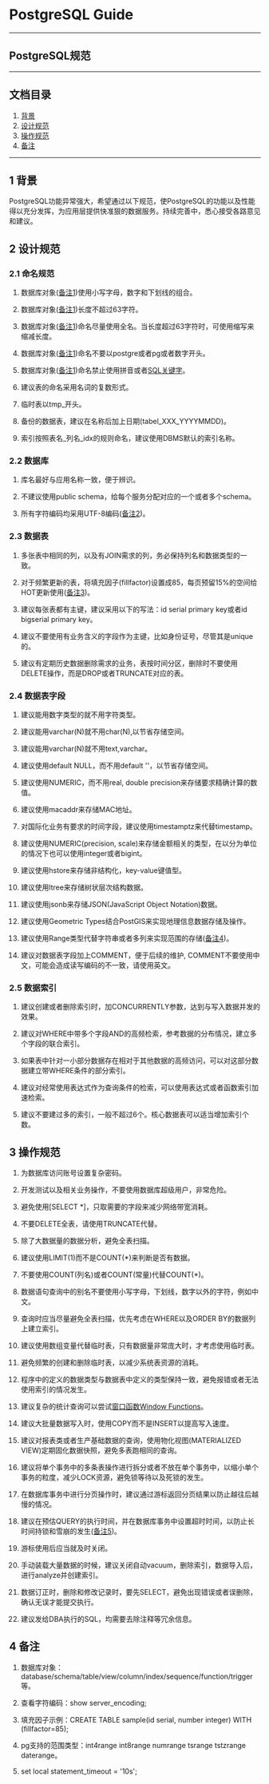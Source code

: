 # PostgreSQL Guide

---	
## PostgreSQL规范

---

## 文档目录
1. [背景](#1-背景)
1. [设计规范](#2-设计规范)
1. [操作规范](#3-操作规范)
1. [备注](#4-备注)

---
## 1 背景
PostgreSQL功能异常强大，希望通过以下规范，使PostgreSQL的功能以及性能得以充分发挥，为应用层提供快准狠的数据服务。持续完善中，悉心接受各路意见和建议。


## 2 设计规范

### 2.1 命名规范
1. 数据库对象([备注1](#4-备注))使用小写字母，数字和下划线的组合。

1. 数据库对象([备注1](#4-备注))长度不超过63字符。

1. 数据库对象([备注1](#4-备注))命名尽量使用全名。当长度超过63字符时，可使用缩写来缩减长度。

1. 数据库对象([备注1](#4-备注))命名不要以postgre或者pg或者数字开头。

1. 数据库对象([备注1](#4-备注))命名禁止使用拼音或者[SQL关键字](https://www.postgresql.org/docs/current/static/sql-keywords-appendix.html)。

1. 建议表的命名采用名词的复数形式。

1. 临时表以tmp_开头。

1. 备份的数据表，建议在名称后加上日期(tabel\_XXX_YYYYMMDD)。

1. 索引按照表名_列名_idx的规则命名，建议使用DBMS默认的索引名称。

### 2.2 数据库

1. 库名最好与应用名称一致，便于辨识。

1. 不建议使用public schema，给每个服务分配对应的一个或者多个schema。

1. 所有字符编码均采用UTF-8编码([备注2](#4-备注))。

### 2.3 数据表

1. 多张表中相同的列，以及有JOIN需求的列，务必保持列名和数据类型的一致。

1. 对于频繁更新的表，将填充因子(fillfactor)设置成85，每页预留15%的空间给HOT更新使用([备注3](#4-备注))。

1. 建议每张表都有主键，建议采用以下的写法：id serial primary key或者id bigserial primary key。

1. 建议不要使用有业务含义的字段作为主键，比如身份证号，尽管其是unique的。

1. 建议有定期历史数据删除需求的业务，表按时间分区，删除时不要使用DELETE操作，而是DROP或者TRUNCATE对应的表。

### 2.4 数据表字段

1. 建议能用数字类型的就不用字符类型。

1. 建议能用varchar(N)就不用char(N),以节省存储空间。

1. 建议能用varchar(N)就不用text,varchar。

1. 建议使用default NULL，而不用default ''，以节省存储空间。

1. 建议使用NUMERIC，而不用real, double precision来存储要求精确计算的数值。

1. 建议使用macaddr来存储MAC地址。

1. 对国际化业务有要求的时间字段，建议使用timestamptz来代替timestamp。

1. 建议使用NUMERIC(precision, scale)来存储金额相关的类型，在以分为单位的情况下也可以使用integer或者bigint。

1. 建议使用hstore来存储非结构化，key-value键值型。

1. 建议使用ltree来存储树状层次结构数据。

1. 建议使用jsonb来存储JSON(JavaScript Object Notation)数据。

1. 建议使用Geometric Types结合PostGIS来实现地理信息数据存储及操作。

1. 建议使用Range类型代替字符串或者多列来实现范围的存储([备注4](#4-备注))。

1. 建议对数据表字段加上COMMENT，便于后续的维护, COMMENT不要使用中文，可能会造成读写编码的不一致，请使用英文。

### 2.5 数据索引

1. 建议创建或者删除索引时，加CONCURRENTLY参数，达到与写入数据并发的效果。

1. 建议对WHERE中带多个字段AND的高频检索，参考数据的分布情况，建立多个字段的联合索引。

1. 如果表中针对一小部分数据存在相对于其他数据的高频访问，可以对这部分数据建立带WHERE条件的部分索引。

1. 建议对经常使用表达式作为查询条件的检索，可以使用表达式或者函数索引加速检索。

1. 建议不要建过多的索引，一般不超过6个。核心数据表可以适当增加索引个数。


## 3 操作规范

1. 为数据库访问账号设置复杂密码。

1. 开发测试以及相关业务操作，不要使用数据库超级用户，非常危险。

1. 避免使用[SELECT *]，只取需要的字段来减少网络带宽消耗。

1. 不要DELETE全表，请使用TRUNCATE代替。

1. 除了大数据量的数据分析，避免全表扫描。

1. 建议使用LIMIT(1)而不是COUNT(*)来判断是否有数据。

1. 不要使用COUNT(列名)或者COUNT(常量)代替COUNT(*)。

1. 数据语句查询中的别名不要使用小写字母，下划线，数字以外的字符，例如中文。

1. 查询时应当尽量避免全表扫描，优先考虑在WHERE以及ORDER BY的数据列上建立索引。

1. 建议使用数组变量代替临时表，只有数据量非常庞大时，才考虑使用临时表。

1. 避免频繁的创建和删除临时表，以减少系统表资源的消耗。

1. 程序中的定义的数据类型与数据表中定义的类型保持一致，避免报错或者无法使用索引的情况发生。

1. 建议复杂的统计查询可以尝试[窗口函数Window Functions](https://www.postgresql.org/docs/current/static/tutorial-window.html)。

1. 建议大批量数据写入时，使用COPY而不是INSERT以提高写入速度。

1. 建议对报表类或者生产基础数据的查询，使用物化视图(MATERIALIZED VIEW)定期固化数据快照，避免多表跑相同的查询。

1. 建议将单个事务中的多条表操作进行拆分或者不放在单个事务中，以缩小单个事务的粒度，减少LOCK资源，避免锁等待以及死锁的发生。

1. 在数据库事务中进行分页操作时，建议通过游标返回分页结果以防止越往后越慢的情况。

1. 建议在预估QUERY的执行时间，并在数据库事务中设置超时时间，以防止长时间持锁和雪崩的发生([备注5](#4-备注))。

1. 游标使用后应当就及时关闭。

1. 手动装载大量数据的时候，建议关闭自动vacuum，删除索引，数据导入后，进行analyze并创建索引。

1. 数据订正时，删除和修改记录时，要先SELECT，避免出现错误或者误删除，确认无误才能提交执行。

1. 建议发给DBA执行的SQL，均需要去除注释等冗余信息。


## 4 备注
1. 数据库对象：database/schema/table/view/column/index/sequence/function/trigger等。

1. 查看字符编码：show server_encoding;

1. 填充因子示例：CREATE TABLE sample(id serial, number integer) WITH (fillfactor=85);

1. pg支持的范围类型：int4range int8range numrange tsrange tstzrange daterange。

1. set local statement_timeout = '10s';
